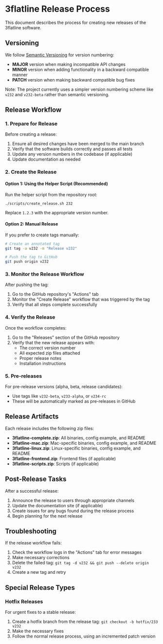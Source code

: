 # 3flatline Release Process

This document describes the process for creating new releases of the 3flatline software.

## Versioning

We follow [Semantic Versioning](https://semver.org/) for version numbering:

- **MAJOR** version when making incompatible API changes
- **MINOR** version when adding functionality in a backward compatible manner
- **PATCH** version when making backward compatible bug fixes

Note: The project currently uses a simpler version numbering scheme like `v232` and `v232-beta` rather than semantic versioning.

## Release Workflow

### 1. Prepare for Release

Before creating a release:

1. Ensure all desired changes have been merged to the main branch
2. Verify that the software builds correctly and passes all tests
3. Update any version numbers in the codebase (if applicable)
4. Update documentation as needed

### 2. Create the Release

#### Option 1: Using the Helper Script (Recommended)

Run the helper script from the repository root:

```bash
./scripts/create_release.sh 232
```

Replace `1.2.3` with the appropriate version number.

#### Option 2: Manual Release

If you prefer to create tags manually:

```bash
# Create an annotated tag
git tag -a v232 -m "Release v232"

# Push the tag to GitHub
git push origin v232
```

### 3. Monitor the Release Workflow

After pushing the tag:

1. Go to the GitHub repository's "Actions" tab
2. Monitor the "Create Release" workflow that was triggered by the tag
3. Verify that all steps complete successfully

### 4. Verify the Release

Once the workflow completes:

1. Go to the "Releases" section of the GitHub repository
2. Verify that the new release appears with:
   - The correct version number
   - All expected zip files attached
   - Proper release notes
   - Installation instructions

### 5. Pre-releases

For pre-release versions (alpha, beta, release candidates):

- Use tags like `v232-beta`, `v233-alpha`, or `v234-rc`
- These will be automatically marked as pre-releases in GitHub

## Release Artifacts

Each release includes the following zip files:

- **3flatline-complete.zip**: All binaries, config example, and README
- **3flatline-mac.zip**: Mac-specific binaries, config example, and README
- **3flatline-linux.zip**: Linux-specific binaries, config example, and README
- **3flatline-frontend.zip**: Frontend files (if applicable)
- **3flatline-scripts.zip**: Scripts (if applicable)

## Post-Release Tasks

After a successful release:

1. Announce the release to users through appropriate channels
2. Update the documentation site (if applicable)
3. Create issues for any bugs found during the release process
4. Begin planning for the next release

## Troubleshooting

If the release workflow fails:

1. Check the workflow logs in the "Actions" tab for error messages
2. Make necessary corrections
3. Delete the failed tag: `git tag -d v232 && git push --delete origin v232`
4. Create a new tag and retry

## Special Release Types

### Hotfix Releases

For urgent fixes to a stable release:

1. Create a hotfix branch from the release tag: `git checkout -b hotfix/233 v232`
2. Make the necessary fixes
3. Follow the normal release process, using an incremented patch version